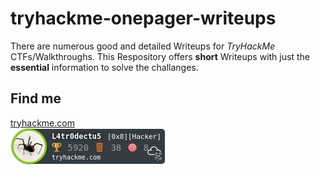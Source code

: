 # tryhackme-onepager-writeups
There are numerous good and detailed Writeups for *TryHackMe* CTFs/Walkthroughs. This Respository offers **short** Writeups with just the **essential** information to solve the challanges. 


## Find me
[tryhackme.com](https://tryhackme.com/p/L4tr0dectu5)  
![Badge](https://github.com/LukasMarckmiller/tryhackme-onepager-writeups/blob/main/misc/L4tr0dectu5.png)
